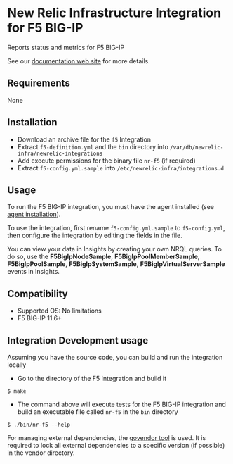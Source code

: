 # New Relic Infrastructure Integration for F5 BIG-IP 

Reports status and metrics for F5 BIG-IP

See our [documentation web site](https://docs.newrelic.com/docs/integrations/host-integrations/host-integrations-list/f5-monitoring-integration) for more details.

## Requirements

None

## Installation

* Download an archive file for the `f5` Integration
* Extract `f5-definition.yml` and the `bin` directory into `/var/db/newrelic-infra/newrelic-integrations`
* Add execute permissions for the binary file `nr-f5` (if required)
* Extract `f5-config.yml.sample` into `/etc/newrelic-infra/integrations.d`

## Usage

To run the F5 BIG-IP integration, you must have the agent installed (see [agent installation](https://docs.newrelic.com/docs/infrastructure/new-relic-infrastructure/installation/install-infrastructure-linux)).

To use the integration, first rename `f5-config.yml.sample` to `f5-config.yml`, then configure the integration
by editing the fields in the file. 

You can view your data in Insights by creating your own NRQL queries. To do so, use the **F5BigIpNodeSample**, **F5BigIpPoolMemberSample**, **F5BigIpPoolSample**, **F5BigIpSystemSample**, **F5BigIpVirtualServerSample** events in Insights.

## Compatibility

* Supported OS: No limitations
* F5 BIG-IP 11.6+

## Integration Development usage

Assuming you have the source code, you can build and run the integration locally

* Go to the directory of the F5 Integration and build it
```
$ make
```

* The command above will execute tests for the F5 BIG-IP integration and build an executable file called `nr-f5` in the `bin` directory
```
$ ./bin/nr-f5 --help
```

For managing external dependencies, the [govendor tool](https://github.com/kardianos/govendor) is used. It is required to lock all external dependencies to a specific version (if possible) in the vendor directory.
